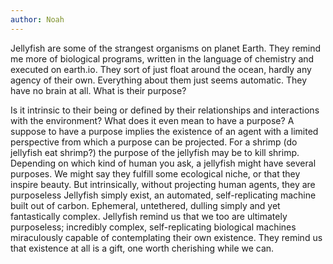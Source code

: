 ```yaml
---
author: Noah
---
```


Jellyfish are some of the strangest organisms on planet Earth. They remind me more of biological programs, written in the language of chemistry and executed on earth.io. They sort of just float around the ocean, hardly any agency of their own. Everything about them just seems automatic. They have no brain at all. What is their purpose? 

Is it intrinsic to their being or defined by their relationships and interactions with the environment? What does it even mean to have a purpose? A suppose to have a purpose implies the existence of an agent with a limited perspective from which a purpose can be projected. For a shrimp (do jellyfish eat shrimp?) the purpose of the jellyfish may be to kill shrimp. Depending on which kind of human you ask, a jellyfish might have several purposes. We might say they fulfill some ecological niche, or that they inspire beauty. But intrinsically, without projecting human agents, they are purposeless Jellyfish simply exist, an automated, self-replicating machine built out of carbon. Ephemeral, untethered, dulling simply and yet fantastically complex. Jellyfish remind us that we too are ultimately purposeless; incredibly complex, self-replicating biological machines miraculously capable of contemplating their own existence. They remind us that existence at all is a gift, one worth cherishing while we can.